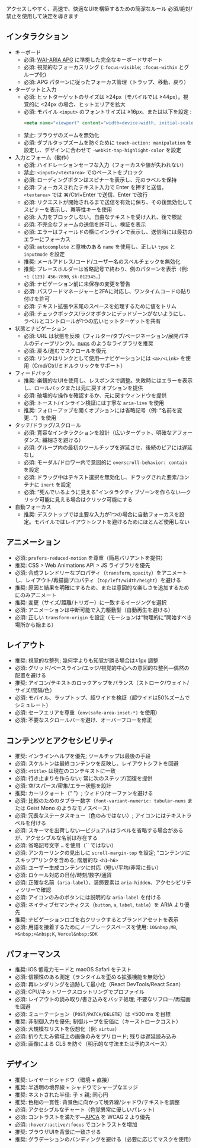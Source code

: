 アクセスしやすく、高速で、快適なUIを構築するための簡潔なルール 必須/絶対/禁止を使用して決定を導きます

## インタラクション

- キーボード
  - 必須: [WAI-ARIA APG](https://wwww3org/WAI/ARIA/apg/patterns/) に準拠した完全なキーボードサポート
  - 必須: 視覚的なフォーカスリング (`:focus-visible`; `:focus-within` とグループ化)
  - 必須: APG パターンに従ったフォーカス管理（トラップ、移動、戻り）
- ターゲットと入力
  - 必須: ヒットターゲットのサイズは ≥24px（モバイルでは ≥44px）。視覚的に <24px の場合、ヒットエリアを拡大
  - 必須: モバイル `<input>` のフォントサイズは ≥16px、または以下を設定 :
    ```html
    <meta name="viewport" content="width=device-width, initial-scale=1, maximum-scale=1, viewport-fit=cover">
    ```
  - 禁止: ブラウザのズームを無効化
  - 必須: ダブルタップズームを防ぐために `touch-action: manipulation` を設定し、デザインに合わせて `-webkit-tap-highlight-color` を設定
- 入力とフォーム（動作）
  - 必須: ハイドレーションセーフな入力（フォーカスや値が失われない）
  - 禁止: `<input>/<textarea>` でのペーストをブロック
  - 必須: ローディングボタンはスピナーを表示し、元のラベルを保持
  - 必須: フォーカスされたテキスト入力で Enter を押すと送信。`<textarea>` では ⌘/Ctrl+Enter で送信、Enter で改行
  - 必須: リクエストが開始されるまで送信を有効に保ち、その後無効化してスピナーを表示し、冪等性キーを使用
  - 必須: 入力をブロックしない。自由なテキストを受け入れ、後で検証
  - 必須: 不完全なフォームの送信を許可し、検証を表示
  - 必須: エラーはフィールドの横にインラインで表示し、送信時には最初のエラーにフォーカス
  - 必須: `autocomplete` と意味のある `name` を使用し、正しい `type` と `inputmode` を設定
  - 推奨: メールアドレス/コード/ユーザー名のスペルチェックを無効化
  - 推奨: プレースホルダーは省略記号で終わり、例のパターンを表示（例: `+1 (123) 456-7890`, `sk-012345…`）
  - 必須: ナビゲーション前に未保存の変更を警告
  - 必須: パスワードマネージャーと2FAに対応し、ワンタイムコードの貼り付けを許可
  - 必須: テキスト拡張や末尾のスペースを処理するために値をトリム
  - 必須: チェックボックス/ラジオボタンにデッドゾーンがないようにし、ラベルとコントロールが1つの広いヒットターゲットを共有
- 状態とナビゲーション
  - 必須: URL は状態を反映（フィルター/タブ/ページネーション/展開パネルのディープリンク）。[nuqs](https://nuqs.dev) のようなライブラリを推奨
  - 必須: 戻る/進むでスクロールを復元
  - 必須: リンクはリンクとして使用—ナビゲーションには `<a>/<Link>` を使用（Cmd/Ctrl/ミドルクリックをサポート）
- フィードバック
  - 推奨: 楽観的なUIを使用し、レスポンスで調整。失敗時にはエラーを表示し、ロールバックまたは元に戻すオプションを提供
  - 必須: 破壊的な操作を確認するか、元に戻すウィンドウを提供
  - 必須: トースト/インライン検証には丁寧な `aria-live` を使用
  - 推奨: フォローアップを開くオプションには省略記号（例: “名前を変更…”）を使用
- タッチ/ドラッグ/スクロール
  - 必須: 寛容なインタラクションを設計（広いターゲット、明確なアフォーダンス; 繊細さを避ける）
  - 必須: グループ内の最初のツールチップを遅延させ、後続のピアには遅延なし
  - 必須: モーダル/ドロワー内で意図的に `overscroll-behavior: contain` を設定
  - 必須: ドラッグ中はテキスト選択を無効化し、ドラッグされた要素/コンテナに `inert` を設定
  - 必須: “死んでいるように見える”インタラクティブゾーンを作らない—クリック可能に見える場合はクリック可能にする
- 自動フォーカス
  - 推奨: デスクトップでは主要な入力が1つの場合に自動フォーカスを設定。モバイルではレイアウトシフトを避けるためにほとんど使用しない

## アニメーション

- 必須: `prefers-reduced-motion` を尊重（簡易バリアントを提供）
- 推奨: CSS > Web Animations API > JS ライブラリを優先
- 必須: 合成フレンドリーなプロパティ（`transform`, `opacity`）をアニメートし、レイアウト/再描画プロパティ（`top/left/width/height`）を避ける
- 推奨: 原因と結果を明確にするため、または意図的な楽しさを追加するためにのみアニメート
- 推奨: 変更（サイズ/距離/トリガー）に一致するイージングを選択
- 必須: アニメーションは中断可能で入力駆動型（自動再生を避ける）
- 必須: 正しい `transform-origin` を設定（モーションは“物理的に”開始すべき場所から始まる）

## レイアウト

- 推奨: 視覚的な整列; 幾何学よりも知覚が勝る場合は±1px 調整
- 必須: グリッド/ベースライン/エッジ/視覚的中心への意図的な整列—偶然の配置を避ける
- 推奨: アイコン/テキストのロックアップをバランス（ストローク/ウェイト/サイズ/間隔/色）
- 必須: モバイル、ラップトップ、超ワイドを検証（超ワイドは50%ズームでシミュレート）
- 必須: セーフエリアを尊重（`env(safe-area-inset-*)` を使用）
- 必須: 不要なスクロールバーを避け、オーバーフローを修正

## コンテンツとアクセシビリティ

- 推奨: インラインヘルプを優先; ツールチップは最後の手段
- 必須: スケルトンは最終コンテンツを反映し、レイアウトシフトを回避
- 必須: `<title>` は現在のコンテキストに一致
- 必須: 行き止まりを作らない; 常に次のステップ/回復を提供
- 必須: 空/スパース/密集/エラー状態を設計
- 推奨: カーリクォート（“ ”）; ウィドウ/オーファンを避ける
- 必須: 比較のためのタブラー数字（`font-variant-numeric: tabular-nums` または Geist Mono のようなモノスペース）
- 必須: 冗長なステータスキュー（色のみではない）; アイコンにはテキストラベルを付ける
- 必須: スキーマを出荷しない—ビジュアルはラベルを省略する場合があるが、アクセシブルな名前は存在する
- 必須: 省略記号文字 `…` を使用（`` ではない）
- 必須: アンカーリンクの見出しに `scroll-margin-top` を設定; “コンテンツにスキップ”リンクを含める; 階層的な `<h1–h6>`
- 必須: ユーザー生成コンテンツに対応（短い/平均/非常に長い）
- 必須: ロケール対応の日付/時刻/数字/通貨
- 必須: 正確な名前（`aria-label`）、装飾要素は `aria-hidden`、アクセシビリティツリーで確認
- 必須: アイコンのみのボタンには説明的な `aria-label` を付ける
- 必須: ネイティブセマンティクス（`button`, `a`, `label`, `table`）を ARIA より優先
- 推奨: ナビゲーションロゴを右クリックするとブランドアセットを表示
- 必須: 用語を接着するためにノーブレークスペースを使用: `10&nbsp;MB`, `⌘&nbsp;+&nbsp;K`, `Vercel&nbsp;SDK`

## パフォーマンス

- 推奨: iOS 低電力モードと macOS Safari をテスト
- 必須: 信頼性のある測定（ランタイムを歪める拡張機能を無効化）
- 必須: 再レンダリングを追跡して最小化（React DevTools/React Scan）
- 必須: CPU/ネットワークスロットリングでプロファイル
- 必須: レイアウトの読み取り/書き込みをバッチ処理; 不要なリフロー/再描画を回避
- 必須: ミューテーション（`POST/PATCH/DELETE`）は <500 ms を目標
- 推奨: 非制御入力を優先; 制御ループを安価に（キーストロークコスト）
- 必須: 大規模なリストを仮想化（例: `virtua`）
- 必須: 折りたたみ領域上の画像のみをプリロード; 残りは遅延読み込み
- 必須: 画像による CLS を防ぐ（明示的な寸法または予約スペース）

## デザイン

- 推奨: レイヤードシャドウ（環境 + 直接）
- 推奨: 半透明の境界線 + シャドウでシャープなエッジ
- 推奨: ネストされた半径: 子 ≤ 親; 同心円
- 推奨: 色相の一貫性: 背景色に向かって境界線/シャドウ/テキストを調整
- 必須: アクセシブルなチャート（色覚異常に優しいパレット）
- 必須: コントラストを満たす—[APCA](https://apcacontrastcom/) を WCAG 2 より優先
- 必須: `:hover/:active/:focus` でコントラストを増加
- 推奨: ブラウザUIを背景に一致させる
- 推奨: グラデーションのバンディングを避ける（必要に応じてマスクを使用）